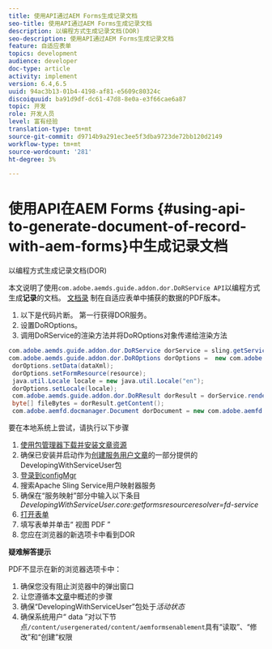 ```yaml
---
title: 使用API通过AEM Forms生成记录文档
seo-title: 使用API通过AEM Forms生成记录文档
description: 以编程方式生成记录文档(DOR)
seo-description: 使用API通过AEM Forms生成记录文档
feature: 自适应表单
topics: development
audience: developer
doc-type: article
activity: implement
version: 6.4,6.5
uuid: 94ac3b13-01b4-4198-af81-e5609c80324c
discoiquuid: ba91d9df-dc61-47d8-8e0a-e3f66cae6a87
topic: 开发
role: 开发人员
level: 富有经验
translation-type: tm+mt
source-git-commit: d9714b9a291ec3ee5f3dba9723de72bb120d2149
workflow-type: tm+mt
source-wordcount: '281'
ht-degree: 3%

---
```



# 使用API在AEM Forms {#using-api-to-generate-document-of-record-with-aem-forms}中生成记录文档

以编程方式生成记录文档(DOR)

本文说明了使用`com.adobe.aemds.guide.addon.dor.DoRService API`以编程方式生成&#x200B;**记录**&#x200B;的文档。 [文档录](https://docs.adobe.com/content/help/en/experience-manager-65/forms/adaptive-forms-advanced-authoring/generate-document-of-record-for-non-xfa-based-adaptive-forms.html) 制在自适应表单中捕获的数据的PDF版本。

1. 以下是代码片断。 第一行获得DOR服务。
1. 设置DoROptions。
1. 调用DoRService的渲染方法并将DoROptions对象传递给渲染方法

```java
com.adobe.aemds.guide.addon.dor.DoRService dorService = sling.getService(com.adobe.aemds.guide.addon.dor.DoRService.class);
com.adobe.aemds.guide.addon.dor.DoROptions dorOptions =  new com.adobe.aemds.guide.addon.dor.DoROptions();
 dorOptions.setData(dataXml);
 dorOptions.setFormResource(resource);
 java.util.Locale locale = new java.util.Locale("en");
 dorOptions.setLocale(locale);
 com.adobe.aemds.guide.addon.dor.DoRResult dorResult = dorService.render(dorOptions);
 byte[] fileBytes = dorResult.getContent();
 com.adobe.aemfd.docmanager.Document dorDocument = new com.adobe.aemfd.docmanager.Document(fileBytes);
```

要在本地系统上尝试，请执行以下步骤

1. [使用包管理器下载并安装文章资源](assets/dor-with-api.zip)
1. 确保已安装并启动作为[创建服务用户文章](service-user-tutorial-develop.md)的一部分提供的DevelopingWithServiceUser包
1. [登录到configMgr](http://localhost:4502/system/console/configMgr)
1. 搜索Apache Sling Service用户映射器服务
1. 确保在“服务映射”部分中输入以下条目&#x200B;_DevelopingWithServiceUser.core:getformsresourceresolver=fd-service_
1. [打开表单](http://localhost:4502/content/dam/formsanddocuments/sandbox/1201-borrower-payments/jcr:content?wcmmode=disabled)
1. 填写表单并单击“ 视图 PDF ”
1. 您应在浏览器的新选项卡中看到DOR


**疑难解答提示**

PDF不显示在新的浏览器选项卡中：

1. 确保您没有阻止浏览器中的弹出窗口
1. 让您遵循本[文章](service-user-tutorial-develop.md)中概述的步骤
1. 确保“DevelopingWithServiceUser”包处于&#x200B;*活动状态*
1. 确保系统用户“ data ”对以下节点`/content/usergenerated/content/aemformsenablement`具有“读取”、“修改”和“创建”权限

